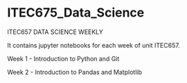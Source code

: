 # ITEC675_Data_Science
ITEC657 DATA SCIENCE WEEKLY

It contains jupyter notebooks for each week of unit ITEC657.

Week 1 - Introduction to Python and Git

Week 2 - Introduction to Pandas and Matplotlib
